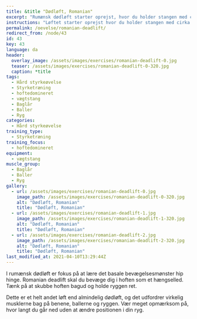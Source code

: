```yaml
---
title: &title "Dødløft, Romanian"
excerpt: "Rumænsk dødløft starter oprejst, hvor du holder stangen med cirka skulderafstand mellem hænderne. Stå med benene i skulderbredde. Sænk stangen mod gulvet med så strakte ben som muligt og mens du holder ryggen ret. Når du ikke kan komme længere uden at kompensere i ryggen, rejser du dig igen."
instructions: "Løftet starter oprejst hvor du holder stangen med cirka skulderafstand mellem hænderne. Stå med benene i skulderbredde. Sænk stangen mod gulvet med så strakte ben som muligt og mens du holder ryggen ret. Når du ikke kan komme længere uden at kompensere i ryggen, rejser du dig igen."
permalink: /oevelse/romanian-deadlift/
redirect_from: /node/43
id: 43
key: 43
language: da
header:
  overlay_image: /assets/images/exercises/romanian-deadlift-0.jpg
  teaser: /assets/images/exercises/romanian-deadlift-0-320.jpg
  caption: *title
tags:
  - Hård styrkeøvelse
  - Styrketræning
  - hoftedomineret
  - vægtstang
  - Baglår
  - Baller
  - Ryg
categories:
  - Hård styrkeøvelse
training_type: 
  - Styrketræning
training_focus: 
  - hoftedomineret
equipment:
  - vægtstang
muscle_group:
  - Baglår
  - Baller
  - Ryg
gallery:
  - url: /assets/images/exercises/romanian-deadlift-0.jpg
    image_path: /assets/images/exercises/romanian-deadlift-0-320.jpg
    alt: "Dødløft, Romanian"
    title: "Dødløft, Romanian"
  - url: /assets/images/exercises/romanian-deadlift-1.jpg
    image_path: /assets/images/exercises/romanian-deadlift-1-320.jpg
    alt: "Dødløft, Romanian"
    title: "Dødløft, Romanian"
  - url: /assets/images/exercises/romanian-deadlift-2.jpg
    image_path: /assets/images/exercises/romanian-deadlift-2-320.jpg
    alt: "Dødløft, Romanian"
    title: "Dødløft, Romanian"
last_modified_at: 2021-04-10T13:29:44Z
---
```


I rumænsk dødløft er fokus på at lære det basale bevægelsesmønster hip hinge. Romanian deadlift skal du bevæge dig i hoften som et hængselled. Tænk på at skubbe hoften bagud og holde ryggen ret.

Dette er et helt andet løft end almindelig dødløft, og det udfordrer virkelig musklerne bag på benene, ballerne og ryggen. Vær meget opmærksom på, hvor langt du går ned uden at ændre positionen i din ryg.
